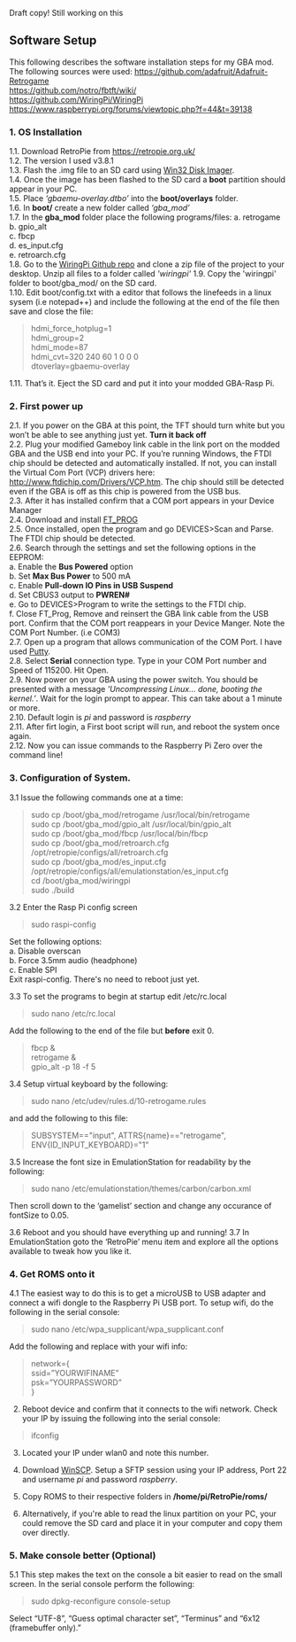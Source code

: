 Draft copy! Still working on this

## Software Setup
This following describes the software installation steps for my GBA mod.
The following sources were used:
https://github.com/adafruit/Adafruit-Retrogame  
https://github.com/notro/fbtft/wiki/  
https://github.com/WiringPi/WiringPi  
https://www.raspberrypi.org/forums/viewtopic.php?f=44&t=39138  


### 1. OS Installation
1.1.	Download RetroPie from https://retropie.org.uk/  
1.2.	The version I used v3.8.1  
1.3.	Flash the .img file to an SD card using [Win32 Disk Imager](https://sourceforge.net/projects/win32diskimager/).  
1.4.	Once the image has been flashed to the SD card a **boot** partition should appear in your PC.  
1.5.	Place *‘gbaemu-overlay.dtbo’* into the **boot/overlays** folder.  
1.6.	In **boot/** create a new folder called *‘gba_mod’*  
1.7.	In the **gba_mod** folder place the following programs/files:
a.  retrogame  
b.  gpio_alt  
c.  fbcp  
d.  es_input.cfg  
e.  retroarch.cfg  
1.8. Go to the [WiringPi Github repo](https://github.com/WiringPi/WiringPi) and clone a zip file of the project to your desktop. Unzip all files to a folder called *'wiringpi'*
1.9. Copy the 'wiringpi' folder to boot/gba_mod/ on the SD card.  
1.10.	Edit boot/config.txt with a editor that follows the linefeeds in a linux sysem (i.e notepad++) and include the following at the end of the file then save and close the file:
> hdmi_force_hotplug=1  
> hdmi_group=2  
> hdmi_mode=87  
> hdmi_cvt=320 240 60 1 0 0 0  
> dtoverlay=gbaemu-overlay

1.11.	That’s it. Eject the SD card and put it into your modded GBA-Rasp Pi.  

### 2. First power up
2.1.	If you power on the GBA at this point, the TFT should turn white but you won’t be able to see anything just yet. **Turn it back off**  
2.2.	Plug your modified Gameboy link cable in the link port on the modded GBA and the USB end into your PC. If you’re running Windows, the FTDI chip should be detected and automatically installed. If not, you can install the Virtual Com Port (VCP) drivers here: http://www.ftdichip.com/Drivers/VCP.htm. The chip should still be detected even if the GBA is off as this chip is powered from the USB bus.  
2.3.	After it has installed confirm that a COM port appears in your Device Manager  
2.4.	Download and install [FT_PROG](http://www.ftdichip.com/Support/Utilities.htm#FT_PROG)  
2.5.	Once installed, open the program and go DEVICES>Scan and Parse. The FTDI chip should be detected.  
2.6.	Search through the settings and set the following options in the EEPROM:  
a.	Enable the **Bus Powered** option  
b.	Set **Max Bus Power** to 500 mA  
c.	Enable **Pull-down IO Pins in USB Suspend**  
d.	Set CBUS3 output to **PWREN#**  
e.	Go to DEVICES>Program to write the settings to the FTDI chip.  
f.	Close FT_Prog, Remove and reinsert the GBA link cable from the USB port. Confirm that the COM port reappears in your Device Manger. Note the COM Port Number. (i.e COM3)  
2.7.	Open up a program that allows communication of the COM Port. I have used   [Putty](http://www.chiark.greenend.org.uk/~sgtatham/putty/).  
2.8.	Select **Serial** connection type. Type in your COM Port number and Speed of 115200. Hit Open.  
2.9.	Now power on your GBA using the power switch. You should be presented with a message *’Uncompressing Linux… done, booting the kernel.’*. Wait for the login prompt to appear. This can take about a 1 minute or more.  
2.10.	Default login is *pi* and password is *raspberry*  
2.11.	After firt login, a First boot script will run, and reboot the system once again.  
2.12.	Now you can issue commands to the Raspberry Pi Zero over the command line!  

### 3. Configuration of System.
3.1	Issue the following commands one at a time:
> sudo cp /boot/gba_mod/retrogame /usr/local/bin/retrogame  
> sudo cp /boot/gba_mod/gpio_alt /usr/local/bin/gpio_alt  
> sudo cp /boot/gba_mod/fbcp /usr/local/bin/fbcp  
> sudo cp /boot/gba_mod/retroarch.cfg /opt/retropie/configs/all/retroarch.cfg  
> sudo cp /boot/gba_mod/es_input.cfg /opt/retropie/configs/all/emulationstation/es_input.cfg  
> cd /boot/gba_mod/wiringpi  
> sudo ./build  

3.2 Enter the Rasp Pi config screen
>sudo raspi-config

Set the following options:  
a. Disable overscan  
b. Force 3.5mm audio (headphone)  
c. Enable SPI  
Exit raspi-config. There's no need to reboot just yet.

3.3	To set the programs to begin at startup edit /etc/rc.local

> sudo nano /etc/rc.local

Add the following to the end of the file but **before** exit 0.
> fbcp &  
> retrogame &  
> gpio_alt -p 18 -f 5

3.4	Setup virtual keyboard by the following:

> sudo nano /etc/udev/rules.d/10-retrogame.rules

and add the following to this file:

> SUBSYSTEM=="input", ATTRS{name}=="retrogame", ENV{ID_INPUT_KEYBOARD}="1"

3.5	Increase the font size in EmulationStation for readability by the following:

> sudo nano /etc/emulationstation/themes/carbon/carbon.xml

Then scroll down to the ‘gamelist’ section and change any occurance of fontSize to 0.05.

3.6	Reboot and you should have everything up and running!
3.7	In EmulationStation goto the ‘RetroPie’ menu item and explore all the options available to tweak how you like it.

### 4. Get ROMS onto it
4.1	The easiest way to do this is to  get a microUSB to USB adapter and connect a wifi dongle to the Raspberry Pi USB port. To setup wifi, do the following in the serial console:

> sudo nano /etc/wpa_supplicant/wpa_supplicant.conf

Add the following and replace with your wifi info:

>network={  
>	ssid=”YOURWIFINAME”  
> 	psk=”YOURPASSWORD”  
>}  

2.	Reboot device and confirm that it connects to the wifi network. Check your IP by issuing the following into the serial console:

> ifconfig

3.	Located your IP under wlan0 and note this number.
4.	Download [WinSCP](https://winscp.net/eng/download.php). Setup a SFTP session using your IP address, Port 22 and username *pi* and password *raspberry*.
5.	Copy ROMS to their respective folders in **/home/pi/RetroPie/roms/**

6. Alternatively, if you're able to read the linux partition on your PC, your could remove the SD card and place it in your computer and copy them over directly.

### 5. Make console better (Optional)
5.1 This step makes the text on the console a bit easier to read on the small screen. In the serial console perform the following:

> sudo dpkg-reconfigure console-setup

Select “UTF-8”, “Guess optimal character set”, “Terminus” and “6x12 (framebuffer only).”




